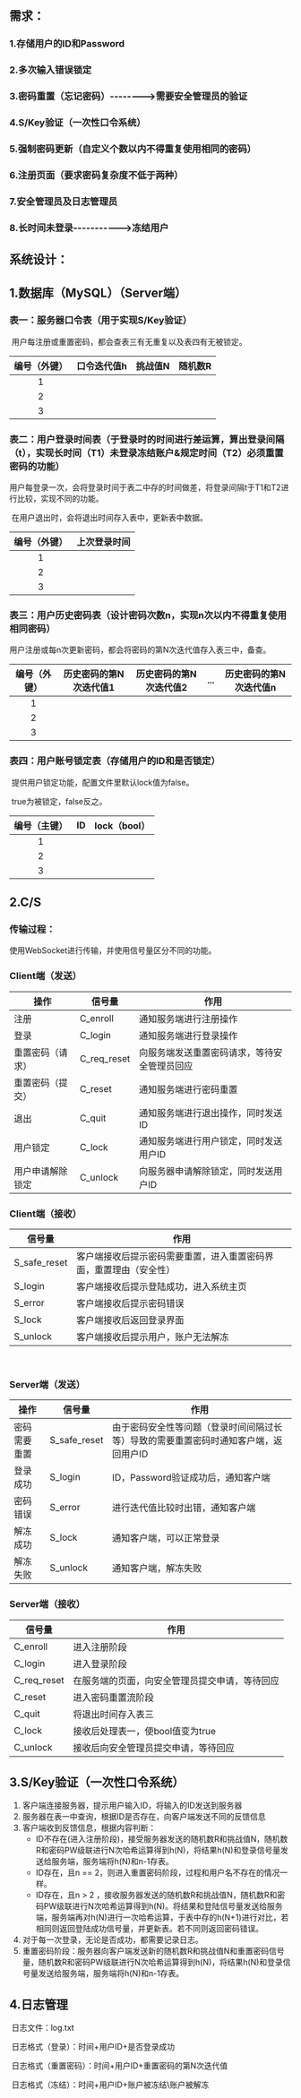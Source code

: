 ## 需求：

### 1.存储用户的ID和Password

### 2.多次输入错误锁定

### 3.密码重置（忘记密码）-------->需要安全管理员的验证

### 4.S/Key验证（一次性口令系统）

### 5.强制密码更新（自定义个数以内不得重复使用相同的密码）

### 6.注册页面（要求密码复杂度不低于两种）

### 7.安全管理员及日志管理员

### 8.长时间未登录----------->冻结用户

### 

## 系统设计：

## 1.数据库（MySQL）（Server端）

### 	表一：服务器口令表（用于实现S/Key验证）

​			用户每注册或重置密码，都会查表三有无重复以及表四有无被锁定。

| 编号（外键） | 口令迭代值h | 挑战值N | 随机数R |
| :----------: | :---------: | :-----: | :-----: |
|      1       |             |         |         |
|      2       |             |         |         |
|      3       |             |         |         |

### 	表二：用户登录时间表（于登录时的时间进行差运算，算出登录间隔（t），实现长时间（T1）未登录冻结账户&规定时间（T2）必须重置密码的功能）

​			用户每登录一次，会将登录时间于表二中存的时间做差，将登录间隔t于T1和T2进行比较，实现不同的功能。

​			在用户退出时，会将退出时间存入表中，更新表中数据。

| 编号（外键） | 上次登录时间 |
| :----------: | :----------: |
|      1       |              |
|      2       |              |
|      3       |              |

### 	表三：用户历史密码表（设计密码次数n，实现n次以内不得重复使用相同密码）

​			用户注册或每n次更新密码，都会将密码的第N次迭代值存入表三中，备查。

| 编号（外键） | 历史密码的第N次迭代值1 | 历史密码的第N次迭代值2 | ...  | 历史密码的第N次迭代值n |
| :----------: | :--------------------: | :--------------------: | :--: | :--------------------: |
|      1       |                        |                        |      |                        |
|      2       |                        |                        |      |                        |
|      3       |                        |                        |      |                        |



### 	表四：用户账号锁定表（存储用户的ID和是否锁定）

​			提供用户锁定功能，配置文件里默认lock值为false。

​			true为被锁定，false反之。

| 编号（主键） |  ID  | lock（bool） |
| :----------: | :--: | :----------: |
|      1       |      |              |
|      2       |      |              |
|      3       |      |              |



## 2.C/S

### 	传输过程：

使用WebSocket进行传输，并使用信号量区分不同的功能。

### 	Client端（发送）

| 操作             | 信号量      | 作用                                         |
| ---------------- | ----------- | -------------------------------------------- |
| 注册             | C_enroll    | 通知服务端进行注册操作                       |
| 登录             | C_login     | 通知服务端进行登录操作                       |
| 重置密码（请求） | C_req_reset | 向服务端发送重置密码请求，等待安全管理员回应 |
| 重置密码（提交） | C_reset     | 通知服务端进行密码重置                       |
| 退出             | C_quit      | 通知服务端进行退出操作，同时发送ID           |
| 用户锁定         | C_lock      | 通知服务端进行用户锁定，同时发送用户ID       |
| 用户申请解除锁定 | C_unlock    | 向服务器申请解除锁定，同时发送用户ID         |



### 	Client端（接收）

| 信号量       | 作用                                                         |
| ------------ | ------------------------------------------------------------ |
| S_safe_reset | 客户端接收后提示密码需要重置，进入重置密码界面，重置理由（安全性） |
| S_login      | 客户端接收后提示登陆成功，进入系统主页                       |
| S_error      | 客户端接收后提示密码错误                                     |
| S_lock       | 客户端接收后返回登录界面                                     |
| S_unlock     | 客户端接收后提示用户，账户无法解冻                           |

​	

### 	Server端（发送）

| 操作         | 信号量       | 作用                                                         |
| ------------ | ------------ | ------------------------------------------------------------ |
| 密码需要重置 | S_safe_reset | 由于密码安全性等问题（登录时间间隔过长等）导致的需要重置密码时通知客户端，返回用户ID |
| 登录成功     | S_login      | ID，Password验证成功后，通知客户端                           |
| 密码错误     | S_error      | 进行迭代值比较时出错，通知客户端                             |
| 解冻成功     | S_lock       | 通知客户端，可以正常登录                                     |
| 解冻失败     | S_unlock     | 通知客户端，解冻失败                                         |



### 	Server端（接收）

| 信号量      | 作用                                           |
| ----------- | ---------------------------------------------- |
| C_enroll    | 进入注册阶段                                   |
| C_login     | 进入登录阶段                                   |
| C_req_reset | 在服务端的页面，向安全管理员提交申请，等待回应 |
| C_reset     | 进入密码重置流阶段                             |
| C_quit      | 将退出时间存入表三                             |
| C_lock      | 接收后处理表一，使bool值变为true               |
| C_unlock    | 接收后向安全管理员提交申请，等待回应           |



## 3.S/Key验证（一次性口令系统）

1. 客户端连接服务器，提示用户输入ID，将输入的ID发送到服务器
2. 服务器在表一中查询，根据ID是否存在，向客户端发送不同的反馈信息
3. 客户端收到反馈信息，根据内容判断：
   - ID不存在(进入注册阶段)，接受服务器发送的随机数R和挑战值N，随机数R和密码PW级联进行N次哈希运算得到h(N)，将结果h(N)和登录信号量发送给服务端，服务端将h(N)和n-1存表。
   - ID存在，且n == 2，则进入重置密码阶段，过程和用户名不存在的情况一样。
   - ID存在，且n > 2 ，接收服务器发送的随机数R和挑战值N，随机数R和密码PW级联进行N次哈希运算得到h(N)。将结果和登陆信号量发送给服务端，服务端再对h(N)进行一次哈希运算，于表中存的h(N+1)进行对比，若相同则返回登陆成功信号量，并更新表。若不同则返回密码错误。
4. 对于每一次登录，无论是否成功，都需要记录日志。
5. 重置密码阶段：服务器向客户端发送新的随机数R和挑战值N和重置密码信号量，随机数R和密码PW级联进行N次哈希运算得到h(N)，将结果h(N)和登录信号量发送给服务端，服务端将h(N)和n-1存表。



## 4.日志管理

​	日志文件：log.txt

​	日志格式（登录）：时间+用户ID+是否登录成功

​	日志格式（重置密码）：时间+用户ID+重置密码的第N次迭代值

​	日志格式（冻结）：时间+用户ID+账户被冻结\账户被解冻